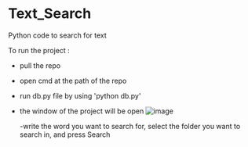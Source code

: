 # Text_Search
Python code to search for text 

To run the project :
- pull the repo
- open cmd at the path of the repo
- run db.py file by using 'python db.py'
- the window of the project will be open
  ![image](https://github.com/GhadaRagab20/Text_Search/assets/62110252/aaf26626-3384-403a-9a29-24f22539a2e4)

  -write the word you want to search for, select the folder you want to search in, and press Search 
 
